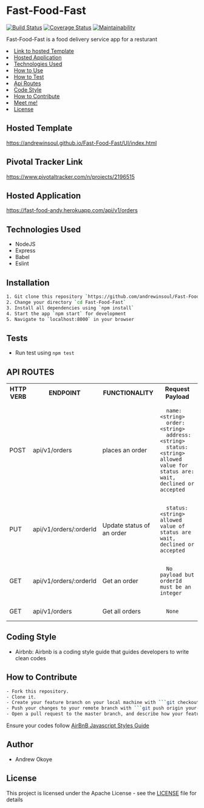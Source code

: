 # Fast-Food-Fast 
[![Build Status](https://travis-ci.org/andrewinsoul/Fast-Food-Fast.svg?branch=ch-travis-setup-%23160604147)](https://travis-ci.org/andrewinsoul/Fast-Food-Fast) [![Coverage Status](https://coveralls.io/repos/github/andrewinsoul/Fast-Food-Fast/badge.svg?branch=ch-travis-setup-%23160604147)](https://coveralls.io/github/andrewinsoul/Fast-Food-Fast?branch=ch-travis-setup-%23160604147) [![Maintainability](https://api.codeclimate.com/v1/badges/d466de052d04cda61804/maintainability)](https://codeclimate.com/github/andrewinsoul/Fast-Food-Fast/maintainability)

Fast-Food-Fast is a food delivery service app for a resturant
<p align="center"> 
  <li><a href="#Hosted Template">Link to hosted Template</a></li>
  <li><a href="#Technologies Used">Hosted Application</a></li>
  <li><a href="#Technologies Used">Technologies Used</a></li>
  <li><a href="#Installation">How to Use</a></li>
  <li><a href="#Tests">How to Test</a></li>
  <li><a href="#Api Routes">Api Routes</a></li>
  <li><a href="#Coding Style">Code Style</a></li>
  <li><a href="#How to Contribute">How to Contribute</a></li>
  <li><a href="#Author">Meet me!</a></li>
  <li><a href="#License">License</a></li>
</p>

## Hosted Template

https://andrewinsoul.github.io/Fast-Food-Fast/UI/index.html

<h2 id="Pivotal Tracker Link"> Pivotal Tracker Link </h2>

https://www.pivotaltracker.com/n/projects/2196515

## Hosted Application
https://fast-food-andy.herokuapp.com/api/v1/orders

## Technologies Used
- NodeJS
- Express
- Babel
- Eslint

## Installation

```bash
1. Git clone this repository `https://github.com/andrewinsoul/Fast-Food-Fast.git`
2. Change your directory `cd Fast-Food-Fast`
3. Install all dependencies using `npm install`
4. Start the app `npm start` for development
5. Navigate to `localhost:8000` in your browser
```

## Tests

- Run test using `npm test`

## API ROUTES
<table>
  <tr>
    <th>HTTP VERB</th>
    <th>ENDPOINT</th>
    <th>FUNCTIONALITY</th>
    <th>Request Payload</th>
  </tr>
  <tr>
    <td>POST</td> 
    <td>api/v1/orders</td>  
    <td>places an order</td>
    <td>

      name: <string>
      order: <string>
      address: <string>
      status: <string> allowed value for status are: wait, declined or accepted
  </td>
  </tr>

  <tr>
    <td>PUT</td> 
    <td>api/v1/orders/:orderId</td>  
    <td>Update status of an order</td>
    <td>

      status: <string> allowed value of status are wait, declined or accepted

  </td>
  </tr>

  <tr>
    <td>GET</td> 
    <td>api/v1/orders/:orderId</td> 
    <td>Get an order</td>
    <td>

      No payload but orderId must be an integer
  </td>
  </tr>

  <tr>
    <td>GET</td> 
    <td>api/v1/orders</td> 
    <td>Get all orders</td>
    <td>

      None
  </td>
  </tr>
</table>

## Coding Style

- Airbnb: Airbnb is a coding style guide that guides developers to write clean codes

## How to Contribute

```bash
- Fork this repository.
- Clone it.
- Create your feature branch on your local machine with ```git checkout -b your-feature-branch```
- Push your changes to your remote branch with ```git push origin your-feature-branch```
- Open a pull request to the master branch, and describe how your feature works
````
Ensure your codes follow [AirBnB Javascript Styles Guide](https://github.com/airbnb/javascript)


## Author

- Andrew Okoye

## License

This project is licensed under the Apache License - see the [LICENSE](LICENSE) file for details
